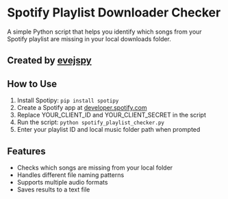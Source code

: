 ﻿
# Spotify Playlist Downloader Checker

A simple Python script that helps you identify which songs from your Spotify playlist are missing in your local downloads folder.

## Created by [evejspy](https://github.com/evejspy)

## How to Use

1. Install Spotipy: `pip install spotipy`
2. Create a Spotify app at [developer.spotify.com](https://developer.spotify.com/dashboard/)
3. Replace YOUR_CLIENT_ID and YOUR_CLIENT_SECRET in the script
4. Run the script: `python spotify_playlist_checker.py`
5. Enter your playlist ID and local music folder path when prompted

## Features

- Checks which songs are missing from your local folder
- Handles different file naming patterns
- Supports multiple audio formats
- Saves results to a text file
